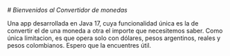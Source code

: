 <em> # Bienvenidos al Convertidor de monedas</em>

Una app desarrollada en Java 17, cuya funcionalidad única es la de convertir el de una moneda a otra el importe que necesitemos saber. Como única limitacion, es que opera solo con dólares, pesos argentinos, reales y pesos colombianos.
Espero que la encuentres útil.
